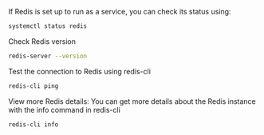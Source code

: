 If Redis is set up to run as a service, you can check its status using:
```bash
systemctl status redis
```

Check Redis version
```bash
redis-server --version
```

Test the connection to Redis using redis-cli
```bash
redis-cli ping
```

View more Redis details: You can get more details about the Redis instance with the info command in redis-cli
```bash
redis-cli info
```
